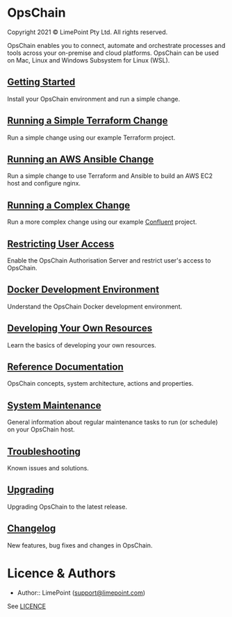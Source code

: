# OpsChain

Copyright 2021 © LimePoint Pty Ltd. All rights reserved.

OpsChain enables you to connect, automate and orchestrate processes and tools across your on-premise and cloud platforms. OpsChain can be used on Mac, Linux and Windows Subsystem for Linux (WSL).

## [Getting Started](getting_started.md)

Install your OpsChain environment and run a simple change.

## [Running a Simple Terraform Change](running_a_simple_terraform_change.md)

Run a simple change using our example Terraform project.

## [Running an AWS Ansible Change](running_an_aws_ansible_change.md)

Run a simple change to use Terraform and Ansible to build an AWS EC2 host and configure nginx.

## [Running a Complex Change](running_a_complex_change.md)

Run a more complex change using our example [Confluent](https://www.confluent.io) project.

## [Restricting User Access](restricting_user_access.md)

Enable the OpsChain Authorisation Server and restrict user's access to OpsChain.

## [Docker Development Environment](docker_development_environment.md)

Understand the OpsChain Docker development environment.

## [Developing Your Own Resources](developing_resources.md)

Learn the basics of developing your own resources.

## [Reference Documentation](reference/index.md)

OpsChain concepts, system architecture, actions and properties.

## [System Maintenance](system_maintenance.md)

General information about regular maintenance tasks to run (or schedule) on your OpsChain host.

## [Troubleshooting](troubleshooting.md)

Known issues and solutions.

## [Upgrading](upgrading.md)

Upgrading OpsChain to the latest release.

## [Changelog](../CHANGELOG.md)

New features, bug fixes and changes in OpsChain.

# Licence & Authors
- Author:: LimePoint (support@limepoint.com)

See [LICENCE](../LICENCE)

